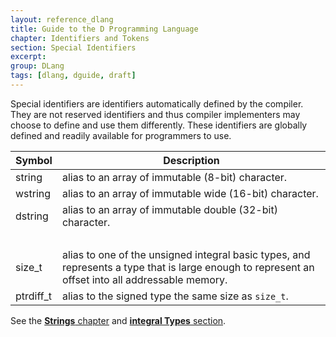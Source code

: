 ```yaml
---
layout: reference_dlang
title: Guide to the D Programming Language
chapter: Identifiers and Tokens
section: Special Identifiers
excerpt: 
group: DLang
tags: [dlang, dguide, draft]
---
```


Special identifiers are identifiers automatically defined by the compiler.
They are not reserved identifiers and thus compiler implementers may choose to define and use them differently.
These identifiers are globally defined and readily available for programmers to use.

| Symbol    | Description |
|-----------|-------------|
| string    | alias to an array of immutable (8-bit) character. |
| wstring   | alias to an array of immutable wide (16-bit) character. |
| dstring   | alias to an array of immutable double (32-bit) character. |
| &nbsp;    | |
| size_t    | alias to one of the unsigned integral basic types, and represents a type that is large enough to represent an offset into all addressable memory. |
| ptrdiff_t | alias to the signed type the same size as `size_t`. |

See the [__Strings__ chapter](/dlang-guide/strings.html) and [__integral Types__ section](dlang-guide/basic_types/integral.html).
